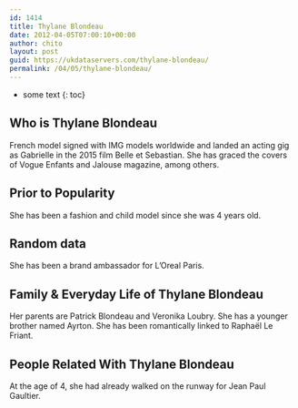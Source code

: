 ```yaml
---
id: 1414
title: Thylane Blondeau
date: 2012-04-05T07:00:10+00:00
author: chito
layout: post
guid: https://ukdataservers.com/thylane-blondeau/
permalink: /04/05/thylane-blondeau/
---
```


* some text
{: toc}
          
          
## Who is  Thylane Blondeau
                  
                  
                  
French model signed with IMG models worldwide and landed an acting gig as Gabrielle in the 2015 film Belle et Sebastian. She has graced the covers of Vogue Enfants and Jalouse magazine, among others.
                  
                
                
                
## Prior to Popularity 
                  
                  
                  
She has been a fashion and child model since she was 4 years old.
                  
                
                
                
## Random data 
                  
                  
                  
She has been a brand ambassador for L&#8217;Oreal Paris.
                  
                
                
                
## Family & Everyday Life of Thylane Blondeau
                  
                  
                  
Her parents are Patrick Blondeau and Veronika Loubry. She has a younger brother named Ayrton. She has been romantically linked to Raphaël Le Friant.
                  
                
                
                
## People Related With  Thylane Blondeau
                  
                  
                  
At the age of 4, she had already walked on the runway for Jean Paul Gaultier.
                  
                
              
            
          
          
          
    
    
  

